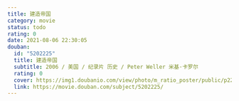 ```yaml
---
title: 建造帝国
category: movie
status: todo
rating: 0
date: 2021-08-06 22:30:05
douban:
  id: "5202225"
  title: 建造帝国
  subtitle: 2006 / 美国 / 纪录片 历史 / Peter Weller 米基·卡罗尔
  rating: 0
  cover: https://img1.doubanio.com/view/photo/m_ratio_poster/public/p2260122170.jpg
  link: https://movie.douban.com/subject/5202225/
---
```


